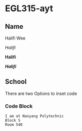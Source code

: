 # EGL315-ayt

## Name
Halifi Wee

*Halifi*

**Halifi**

***Halifi***

## School
There are two Options to inset code 

### Code Block
```
I am at Nanyang Polytechnic
Block S
Room 540
```
